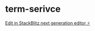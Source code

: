 # term-serivce

[Edit in StackBlitz next generation editor ⚡️](https://stackblitz.com/~/github.com/tompugh1999/term-serivce)